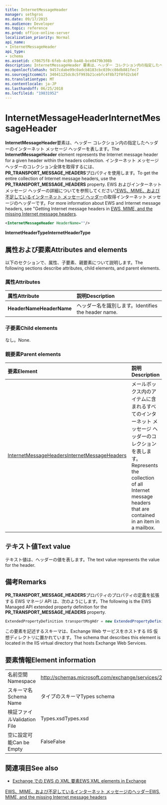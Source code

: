 ```yaml
---
title: InternetMessageHeader
manager: sethgros
ms.date: 09/17/2015
ms.audience: Developer
ms.topic: reference
ms.prod: office-online-server
localization_priority: Normal
api_name:
- InternetMessageHeader
api_type:
- schema
ms.assetid: c70675f8-6feb-4c89-ba48-bce0479b308b
description: InternetMessageHeader 要素は、ヘッダー コレクション内の指定したヘッダーのインターネット メッセージ ヘッダーを表します。 インターネット メッセージ ヘッダーのコレクション全体を取得するには、PR_TRANSPORT_MESSAGE_HEADERS プロパティを使用します。 EWS およびインターネット メッセージ ヘッダーの詳細については、EWS、MIME、および不足しているインターネットの seeGetting のインターネット メッセージ ヘッダー メッセージ ヘッダーを使用します。
ms.openlocfilehash: 9457cdabe99c0adcb8183cbc039cc86db881fec7
ms.sourcegitcommit: 34041125dc8c5f993b21cebfc4f8b72f0fd2cb6f
ms.translationtype: MT
ms.contentlocale: ja-JP
ms.lasthandoff: 06/25/2018
ms.locfileid: "19831952"
---
```

# <a name="internetmessageheader"></a><span data-ttu-id="7994c-105">InternetMessageHeader</span><span class="sxs-lookup"><span data-stu-id="7994c-105">InternetMessageHeader</span></span>

<span data-ttu-id="7994c-106">**InternetMessageHeader**要素は、ヘッダー コレクション内の指定したヘッダーのインターネット メッセージ ヘッダーを表します。</span><span class="sxs-lookup"><span data-stu-id="7994c-106">The **InternetMessageHeader** element represents the Internet message header for a given header within the headers collection.</span></span> <span data-ttu-id="7994c-107">インターネット メッセージ ヘッダーのコレクション全体を取得するには、 **PR_TRANSPORT_MESSAGE_HEADERS**プロパティを使用します。</span><span class="sxs-lookup"><span data-stu-id="7994c-107">To get the entire collection of Internet message headers, use the **PR_TRANSPORT_MESSAGE_HEADERS** property.</span></span> <span data-ttu-id="7994c-108">EWS およびインターネット メッセージ ヘッダーの詳細についてを参照してください["EWS、MIME、および不足しているインターネット メッセージ ヘッダー](http://msdn.microsoft.com/ja-jp/library/exchange/hh545614%28v=exchg.140%29.aspx)の取得インターネット メッセージのヘッダーです。</span><span class="sxs-lookup"><span data-stu-id="7994c-108">For more information about EWS and Internet message headers, see "Getting Internet message headers in [EWS, MIME, and the missing Internet message headers](http://msdn.microsoft.com/ja-jp/library/exchange/hh545614%28v=exchg.140%29.aspx).</span></span>
  
```XML
<InternetMessageHeader HeaderName=""/>
```

 <span data-ttu-id="7994c-109">**InternetHeaderType**</span><span class="sxs-lookup"><span data-stu-id="7994c-109">**InternetHeaderType**</span></span>
## <a name="attributes-and-elements"></a><span data-ttu-id="7994c-110">属性および要素</span><span class="sxs-lookup"><span data-stu-id="7994c-110">Attributes and elements</span></span>

<span data-ttu-id="7994c-111">以下のセクションで、属性、子要素、親要素について説明します。</span><span class="sxs-lookup"><span data-stu-id="7994c-111">The following sections describe attributes, child elements, and parent elements.</span></span>
  
### <a name="attributes"></a><span data-ttu-id="7994c-112">属性</span><span class="sxs-lookup"><span data-stu-id="7994c-112">Attributes</span></span>

|<span data-ttu-id="7994c-113">**属性**</span><span class="sxs-lookup"><span data-stu-id="7994c-113">**Attribute**</span></span>|<span data-ttu-id="7994c-114">**説明**</span><span class="sxs-lookup"><span data-stu-id="7994c-114">**Description**</span></span>|
|:-----|:-----|
|<span data-ttu-id="7994c-115">**HeaderName**</span><span class="sxs-lookup"><span data-stu-id="7994c-115">**HeaderName**</span></span> <br/> |<span data-ttu-id="7994c-116">ヘッダー名を識別します。</span><span class="sxs-lookup"><span data-stu-id="7994c-116">Identifies the header name.</span></span>  <br/> |
   
### <a name="child-elements"></a><span data-ttu-id="7994c-117">子要素</span><span class="sxs-lookup"><span data-stu-id="7994c-117">Child elements</span></span>

<span data-ttu-id="7994c-118">なし。</span><span class="sxs-lookup"><span data-stu-id="7994c-118">None.</span></span>
  
### <a name="parent-elements"></a><span data-ttu-id="7994c-119">親要素</span><span class="sxs-lookup"><span data-stu-id="7994c-119">Parent elements</span></span>

|<span data-ttu-id="7994c-120">**要素**</span><span class="sxs-lookup"><span data-stu-id="7994c-120">**Element**</span></span>|<span data-ttu-id="7994c-121">**説明**</span><span class="sxs-lookup"><span data-stu-id="7994c-121">**Description**</span></span>|
|:-----|:-----|
|[<span data-ttu-id="7994c-122">InternetMessageHeaders</span><span class="sxs-lookup"><span data-stu-id="7994c-122">InternetMessageHeaders</span></span>](internetmessageheaders.md) <br/> |<span data-ttu-id="7994c-123">メールボックス内のアイテムに含まれるすべてのインターネット メッセージ ヘッダーのコレクションを表します。</span><span class="sxs-lookup"><span data-stu-id="7994c-123">Represents the collection of all Internet message headers that are contained in an item in a mailbox.</span></span>  <br/> |
   
## <a name="text-value"></a><span data-ttu-id="7994c-124">テキスト値</span><span class="sxs-lookup"><span data-stu-id="7994c-124">Text value</span></span>

<span data-ttu-id="7994c-125">テキスト値は、ヘッダーの値を表します。</span><span class="sxs-lookup"><span data-stu-id="7994c-125">The text value represents the value for the header.</span></span>
  
## <a name="remarks"></a><span data-ttu-id="7994c-126">備考</span><span class="sxs-lookup"><span data-stu-id="7994c-126">Remarks</span></span>

<span data-ttu-id="7994c-127">**PR_TRANSPORT_MESSAGE_HEADERS**プロパティのプロパティの定義を拡張する EWS マネージ API は、次のようにします。</span><span class="sxs-lookup"><span data-stu-id="7994c-127">The following is the EWS Managed API extended property definition for the **PR_TRANSPORT_MESSAGE_HEADERS** property.</span></span> 
  
```cs
ExtendedPropertyDefinition transportMsgHdr = new ExtendedPropertyDefinition(0x007D, MapiPropertyType.String);
```

<span data-ttu-id="7994c-128">この要素を記述するスキーマは、Exchange Web サービスをホストする IIS 仮想ディレクトリに置かれています。</span><span class="sxs-lookup"><span data-stu-id="7994c-128">The schema that describes this element is located in the IIS virtual directory that hosts Exchange Web Services.</span></span>
  
## <a name="element-information"></a><span data-ttu-id="7994c-129">要素情報</span><span class="sxs-lookup"><span data-stu-id="7994c-129">Element information</span></span>

|||
|:-----|:-----|
|<span data-ttu-id="7994c-130">名前空間</span><span class="sxs-lookup"><span data-stu-id="7994c-130">Namespace</span></span>  <br/> |http://schemas.microsoft.com/exchange/services/2006/types  <br/> |
|<span data-ttu-id="7994c-131">スキーマ名</span><span class="sxs-lookup"><span data-stu-id="7994c-131">Schema Name</span></span>  <br/> |<span data-ttu-id="7994c-132">タイプのスキーマ</span><span class="sxs-lookup"><span data-stu-id="7994c-132">Types schema</span></span>  <br/> |
|<span data-ttu-id="7994c-133">検証ファイル</span><span class="sxs-lookup"><span data-stu-id="7994c-133">Validation File</span></span>  <br/> |<span data-ttu-id="7994c-134">Types.xsd</span><span class="sxs-lookup"><span data-stu-id="7994c-134">Types.xsd</span></span>  <br/> |
|<span data-ttu-id="7994c-135">空に設定可能</span><span class="sxs-lookup"><span data-stu-id="7994c-135">Can be Empty</span></span>  <br/> |<span data-ttu-id="7994c-136">False</span><span class="sxs-lookup"><span data-stu-id="7994c-136">False</span></span>  <br/> |
   
## <a name="see-also"></a><span data-ttu-id="7994c-137">関連項目</span><span class="sxs-lookup"><span data-stu-id="7994c-137">See also</span></span>



- [<span data-ttu-id="7994c-138">Exchange での EWS の XML 要素</span><span class="sxs-lookup"><span data-stu-id="7994c-138">EWS XML elements in Exchange</span></span>](ews-xml-elements-in-exchange.md)


[<span data-ttu-id="7994c-139">EWS、MIME、および不足しているインターネット メッセージのヘッダー</span><span class="sxs-lookup"><span data-stu-id="7994c-139">EWS, MIME, and the missing Internet message headers</span></span>](http://msdn.microsoft.com/ja-jp/library/exchange/hh545614%28v=exchg.140%29.aspx)

